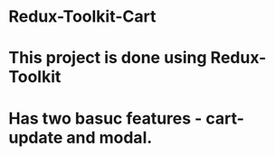 # Redux-Toolkit-Cart

# This project is done using Redux-Toolkit 
# Has two basuc features - cart-update and modal.
